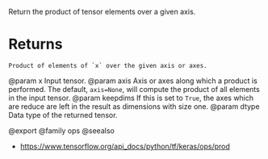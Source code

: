 Return the product of tensor elements over a given axis.

# Returns
    Product of elements of `x` over the given axis or axes.

@param x Input tensor.
@param axis Axis or axes along which a product is performed. The default,
    `axis=None`, will compute the product of all elements
    in the input tensor.
@param keepdims If this is set to `True`, the axes which are reduce
    are left in the result as dimensions with size one.
@param dtype Data type of the returned tensor.

@export
@family ops
@seealso
+ <https://www.tensorflow.org/api_docs/python/tf/keras/ops/prod>
